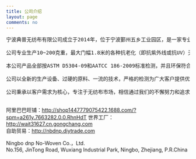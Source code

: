 ```yaml
---
title: 公司介绍
layout: page
comments: no
---
```


<pre>宁波典普无纺布有限公司成立于2014年，位于宁波鄞州五乡工业园区，是一家专业的纺粘无纺布生产、销售公司，拥有自营进出口权。

公司专业生产10~200克重，最大门幅1.8米的各种抗老化（即抗紫外线或抗UV）无纺布布料，经超声波复合的二次加工，可提供多层复合无纺布。

本公司产品全部按ASTM D5304-09和AATCC 186-2009标准检测，并且环保符合欧盟最新ROSH标准。

公司以全新的生产设备、过硬的原料、一流的技术，严格的检测为广大客户提供优质的无纺布面料。

公司秉承以客户需求为核心，专注于无纺布市场，相信通过我们的不懈努力和追求，实现与客户的互利共赢!

</pre>

阿里巴巴旺铺：<http://shop1447779075422.1688.com/?spm=a261y.7663282.0.0.RhnHdT>
世界工厂：<http://wait31627.cn.gongchang.com><br/>
自助贸易：<http://nbdnp.diytrade.com><br/>

Ningbo dnp No-Woven Co.，Ltd.<br/>
No.156, JinTong Road, Wuxiang Industrial Park, Ningbo, Zhejiang, P.R.China<br/>
